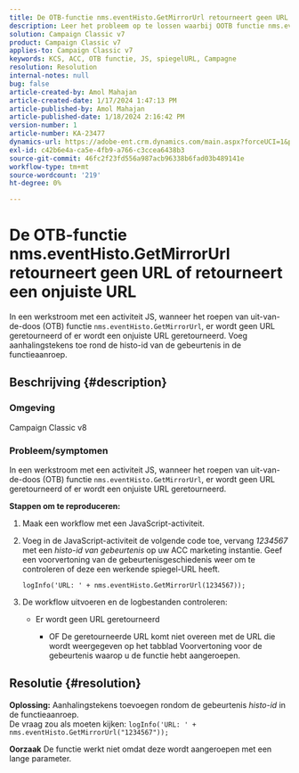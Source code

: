 ```yaml
---
title: De OTB-functie nms.eventHisto.GetMirrorUrl retourneert geen URL of retourneert een onjuiste URL
description: Leer het probleem op te lossen waarbij OOTB functie nms.eventHisto.GetMirrorUrl geen URL retourneert in Adobe Campaign Classic.
solution: Campaign Classic v7
product: Campaign Classic v7
applies-to: Campaign Classic v7
keywords: KCS, ACC, OTB functie, JS, spiegelURL, Campagne
resolution: Resolution
internal-notes: null
bug: false
article-created-by: Amol Mahajan
article-created-date: 1/17/2024 1:47:13 PM
article-published-by: Amol Mahajan
article-published-date: 1/18/2024 2:16:42 PM
version-number: 1
article-number: KA-23477
dynamics-url: https://adobe-ent.crm.dynamics.com/main.aspx?forceUCI=1&pagetype=entityrecord&etn=knowledgearticle&id=abb008e9-3eb5-ee11-a569-6045bd006295
exl-id: c42b6e4a-ca5e-4fb9-a766-c3ccea6438b3
source-git-commit: 46fc2f23fd556a987acb96338b6fad03b489141e
workflow-type: tm+mt
source-wordcount: '219'
ht-degree: 0%

---
```


# De OTB-functie nms.eventHisto.GetMirrorUrl retourneert geen URL of retourneert een onjuiste URL


In een werkstroom met een activiteit JS, wanneer het roepen van uit-van-de-doos (OTB) functie `nms.eventHisto.GetMirrorUrl`, er wordt geen URL geretourneerd of er wordt een onjuiste URL geretourneerd. Voeg aanhalingstekens toe rond de histo-id van de gebeurtenis in de functieaanroep.

## Beschrijving {#description}


### <b>Omgeving</b>

Campaign Classic v8



### <b>Probleem/symptomen</b>

In een werkstroom met een activiteit JS, wanneer het roepen van uit-van-de-doos (OTB) functie `nms.eventHisto.GetMirrorUrl`, er wordt geen URL geretourneerd of er wordt een onjuiste URL geretourneerd.

<b>Stappen om te reproduceren:</b>

1. Maak een workflow met een JavaScript-activiteit.


2. Voeg in de JavaScript-activiteit de volgende code toe, vervang *1234567* met een *histo-id van gebeurtenis* op uw ACC marketing instantie. Geef een voorvertoning van de gebeurtenisgeschiedenis weer om te controleren of deze een werkende spiegel-URL heeft.



   `logInfo('URL: ' + nms.eventHisto.GetMirrorUrl(1234567));`


3. De workflow uitvoeren en de logbestanden controleren:

   - Er wordt geen URL geretourneerd




      - OF De geretourneerde URL komt niet overeen met de URL die wordt weergegeven op het tabblad Voorvertoning voor de gebeurtenis waarop u de functie hebt aangeroepen.



## Resolutie {#resolution}

<b>Oplossing:</b>
Aanhalingstekens toevoegen rondom de gebeurtenis *histo-id* in de functieaanroep.
<br>De vraag zou als moeten kijken:
`logInfo('URL: ' + nms.eventHisto.GetMirrorUrl("1234567"));`

<b>Oorzaak</b>
De functie werkt niet omdat deze wordt aangeroepen met een lange parameter.
